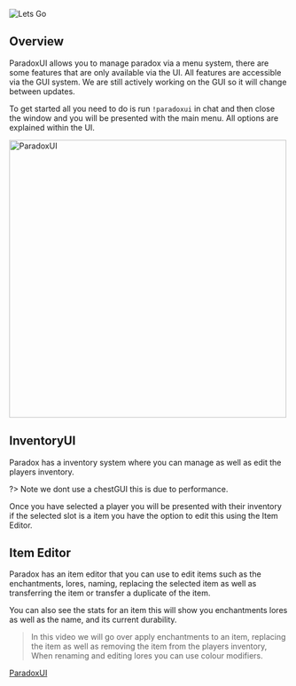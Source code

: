 <img src="https://i.imgur.com/oi5NwOp.png" alt="Lets Go"> </img>

## Overview

ParadoxUI allows you to manage paradox via a menu system, there are some features that are only available via the UI. All features are accessible via the GUI system. We are still actively working on the GUI so it will change between updates.

To get started all you need to do is run `!paradoxui` in chat and then close the window and you will be presented with the main menu. All options are explained within the UI.

<img src = "https://i.imgur.com/vu9soSz.png" alt="ParadoxUI" width="500" hight="500"></img>

## InventoryUI

Paradox has a inventory system where you can manage as well as edit the players inventory.

?> Note we dont use a chestGUI this is due to performance.

Once you have selected a player you will be presented with their inventory if the selected slot is a item you have the option to edit this using the Item Editor.

## Item Editor

Paradox has an item editor that you can use to edit items such as the enchantments, lores, naming, replacing the selected item as well as transferring the item or transfer a duplicate of the item.

You can also see the stats for an item this will show you enchantments lores as well as the name, and its current durability.

> In this video we will go over apply enchantments to an item, replacing the item as well as removing the item from the players inventory, When renaming and editing lores you can use colour modifiers.

[ParadoxUI](Media/ItemEditor.mp4 ":include :type=video controls width=100%")
